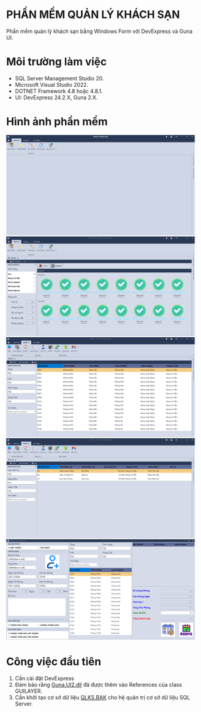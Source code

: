 # PHẦN MỀM QUẢN LÝ KHÁCH SẠN 

Phần mềm quản lý khách sạn bằng Windows Form với DevExpress và Guna UI.


# Môi trường làm việc

* SQL Server Management Studio 20.
* Microsoft Visual Studio 2022.
* DOTNET Framework 4.8 hoặc 4.8.1.
* UI: DevExpress 24.2.X, Guna 2.X.

# Hình ảnh phần mềm

![](/Data/IMG/QLKS1.png)
![](/Data/IMG/QLKS2.png)
![](/Data/IMG/QLKS3.png)
![](/Data/IMG/QLKS4.png)
![](/Data/IMG/QLKS5.png)

# Công việc đầu tiên

1. Cần cài đặt DevExpress
2. Đảm bảo rằng [Guna.UI2.dll](/Data/UI/Guna.UI2.dll) đã được thêm vào References của class GUILAYER.
3. Cần khởi tạo cơ sở dữ liệu [QLKS.BAK](/Data/DB/QLKS.BAK) cho hệ quản trị cơ sở dữ liệu SQL Server.
